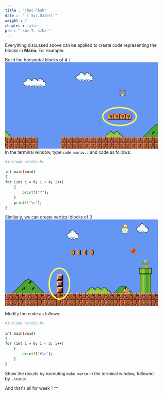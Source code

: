 ```yaml
---
title : "Thực hành"
date :  "`r Sys.Date()`" 
weight : 7 
chapter : false
pre : " <b> 7. </b> "
---
```

Everything discussed above can be applied to create code representing the blocks in **Mario**. For example: 

Build the horizontal blocks of 4 `?`
![mario](https://raw.githubusercontent.com/baobaoupcloud/cs/main/static/images/7.practice/1practice.png)
In the terminal window, type `code mario.c` and code as follows:

```bash
#include <stdio.h>

int main(void)
{
for (int i = 0; i < 4; i++)
    {
        printf("?");
    }
    printf("\n");
}
```
Similarly, we can create vertical blocks of 3
![mario](https://raw.githubusercontent.com/baobaoupcloud/cs/main/static/images/7.practice/2practice.png)

Modify the code as follows:
```bash
#include <stdio.h>

int main(void)
{
for (int i = 0; i < 3; i++)
    {
        printf("#\n");
    }
}
```
Show the results by executing `make mario` in the terminal window, followed by `./mario`.


And that's all for week 1 ^^
